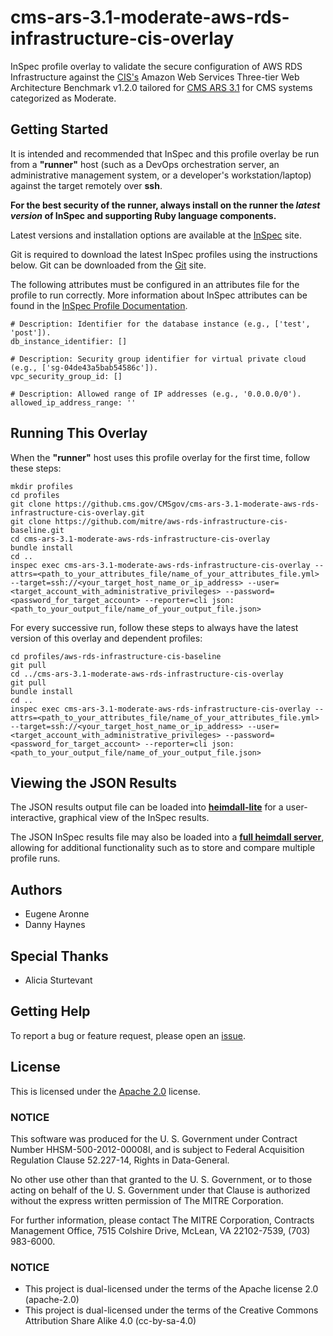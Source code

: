 # cms-ars-3.1-moderate-aws-rds-infrastructure-cis-overlay
InSpec profile overlay to validate the secure configuration of AWS RDS Infrastructure against the [CIS's](https://www.cisecurity.org/cis-benchmarks/) Amazon Web Services Three-tier Web Architecture Benchmark v1.2.0 tailored for [CMS ARS 3.1](https://www.cms.gov/Research-Statistics-Data-and-Systems/CMS-Information-Technology/InformationSecurity/Info-Security-Library-Items/ARS-31-Publication.html) for CMS systems categorized as Moderate.

## Getting Started  
It is intended and recommended that InSpec and this profile overlay be run from a __"runner"__ host (such as a DevOps orchestration server, an administrative management system, or a developer's workstation/laptop) against the target remotely over __ssh__.

__For the best security of the runner, always install on the runner the _latest version_ of InSpec and supporting Ruby language components.__ 

Latest versions and installation options are available at the [InSpec](http://inspec.io/) site.

Git is required to download the latest InSpec profiles using the instructions below. Git can be downloaded from the [Git](https://git-scm.com/book/en/v2/Getting-Started-Installing-Git) site. 

The following attributes must be configured in an attributes file for the profile to run correctly. More information about InSpec attributes can be found in the [InSpec Profile Documentation](https://www.inspec.io/docs/reference/profiles/).
 
```
# Description: Identifier for the database instance (e.g., ['test', 'post']).
db_instance_identifier: []
    
# Description: Security group identifier for virtual private cloud (e.g., ['sg-04de43a5bab54586c']).
vpc_security_group_id: []

# Description: Allowed range of IP addresses (e.g., '0.0.0.0/0').
allowed_ip_address_range: ''
```

## Running This Overlay
When the __"runner"__ host uses this profile overlay for the first time, follow these steps: 

```
mkdir profiles
cd profiles
git clone https://github.cms.gov/CMSgov/cms-ars-3.1-moderate-aws-rds-infrastructure-cis-overlay.git
git clone https://github.com/mitre/aws-rds-infrastructure-cis-baseline.git
cd cms-ars-3.1-moderate-aws-rds-infrastructure-cis-overlay
bundle install
cd ..
inspec exec cms-ars-3.1-moderate-aws-rds-infrastructure-cis-overlay --attrs=<path_to_your_attributes_file/name_of_your_attributes_file.yml> --target=ssh://<your_target_host_name_or_ip_address> --user=<target_account_with_administrative_privileges> --password=<password_for_target_account> --reporter=cli json:<path_to_your_output_file/name_of_your_output_file.json> 
```

For every successive run, follow these steps to always have the latest version of this overlay and dependent profiles:

```
cd profiles/aws-rds-infrastructure-cis-baseline
git pull
cd ../cms-ars-3.1-moderate-aws-rds-infrastructure-cis-overlay
git pull
bundle install
cd ..
inspec exec cms-ars-3.1-moderate-aws-rds-infrastructure-cis-overlay --attrs=<path_to_your_attributes_file/name_of_your_attributes_file.yml> --target=ssh://<your_target_host_name_or_ip_address> --user=<target_account_with_administrative_privileges> --password=<password_for_target_account> --reporter=cli json:<path_to_your_output_file/name_of_your_output_file.json> 
```

## Viewing the JSON Results

The JSON results output file can be loaded into __[heimdall-lite](https://mitre.github.io/heimdall-lite/)__ for a user-interactive, graphical view of the InSpec results. 

The JSON InSpec results file may also be loaded into a __[full heimdall server](https://github.com/mitre/heimdall)__, allowing for additional functionality such as to store and compare multiple profile runs.

## Authors
* Eugene Aronne
* Danny Haynes

## Special Thanks
* Alicia Sturtevant

## Getting Help
To report a bug or feature request, please open an [issue](https://github.cms.gov/CMSgov/cms-ars-3.1-moderate-aws-rds-infrastructure-cis-overlay/issues/new).

## License
This is licensed under the [Apache 2.0](https://www.apache.org/licenses/LICENSE-2.0) license. 

### NOTICE  

This software was produced for the U. S. Government under Contract Number HHSM-500-2012-00008I, and is subject to Federal Acquisition Regulation Clause 52.227-14, Rights in Data-General.  

No other use other than that granted to the U. S. Government, or to those acting on behalf of the U. S. Government under that Clause is authorized without the express written permission of The MITRE Corporation.

For further information, please contact The MITRE Corporation, Contracts Management Office, 7515 Colshire Drive, McLean, VA  22102-7539, (703) 983-6000.

### NOTICE

* This project is dual-licensed under the terms of the Apache license 2.0 (apache-2.0)
* This project is dual-licensed under the terms of the Creative Commons Attribution Share Alike 4.0 (cc-by-sa-4.0)
